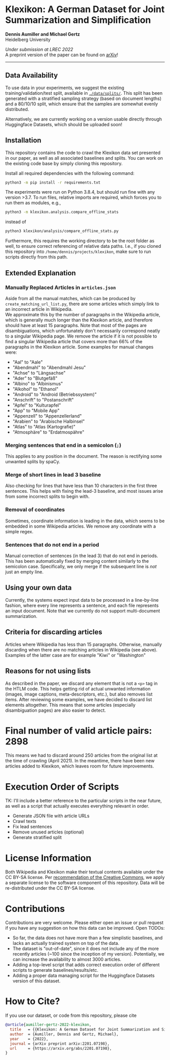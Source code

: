 # Klexikon: A German Dataset for Joint Summarization and Simplification
**Dennis Aumiller and Michael Gertz**  
Heidelberg University  

*Under submission at LREC 2022*  
A preprint version of the paper can be found on [arXiv](https://arxiv.org/abs/2201.07198)!

-------------------------------------------------------------------------------------------
## Data Availability
To use data in your experiments, we suggest the existing training/validation/test split, available in [`./data/splits/`](./data/splits).
This split has been generated with a stratified sampling strategy (based on document lengths) and a 80/10/10 split, which ensure that the samples are somewhat evenly distributed.

Alternatively, we are currently working on a version usable directly through Huggingface Datasets, which should be uploaded soon!


## Installation

This repository contains the code to crawl the Klexikon data set presented in our paper,
as well as all associated baselines and splits.
You can work on the existing code base by simply cloning this repository.

Install all required dependencies with the following command:
```bash
python3 -m pip install -r requirements.txt
```
The experiments were run on Python 3.8.4, but should run fine with any version >3.7.
To run files, relative imports are required, which forces you to run them as modules, e.g.,

```bash
python3 -m klexikon.analysis.compare_offline_stats
```
instead of
```bash
python3 klexikon/analysis/compare_offline_stats.py
```
Furthermore, this requires the working directory to be the root folder as well,
to ensure correct referencing of relative data paths.
I.e., if you cloned this repository into `/home/dennis/projects/klexikon`,
make sure to run scripts directly from this path.

## Extended Explanation
### Manually Replaced Articles in `articles.json`
Aside from all the manual matches, which can be produced by `create_matching_url_list.py`,
there are some articles which simply link to an incorrect article in Wikipedia.  
We approximate this by the number of paragraphs in the Wikipedia article, 
which is generally much longer than the Klexikon article, and therefore should have at least 15 paragraphs.
Note that most of the pages are disambiguations, which unfortunately don't necessarily
correspond neatly to a singular Wikipedia page. We remove the article if it is not possible to find a singular Wikipedia article
that covers more than 66% of the paragraphs in the Klexikon article.
Some examples for manual changes were:

* "Aal" to "Aale"
* "Abendmahl" to "Abendmahl Jesu"
* "Achse" to "Längsachse"
* "Ader" to "Blutgefäß"
* "Albino" to "Albinismus"
* "Alkohol" to "Ethanol"
* "Android" to "Android (Betriebssystem)"
* "Anschrift" to "Postanschrift"
* "Apfel" to "Kulturapfel"
* "App" to "Mobile App"
* "Appenzell" to "Appenzellerland"
* "Arabien" to "Arabische Halbinsel"
* "Atlas" to "Atlas (Kartografie)"
* "Atmosphäre" to "Erdatmospähre"


### Merging sentences that end in a semicolon (`;`)
This applies to any position in the document. The reason is rectifying some unwanted splits by spaCy.

### Merge of short lines in lead 3 baseline
Also checking for lines that have less than 10 characters in the first three sentences.
This helps with fixing the lead-3 baseline, and most issues arise from some incorrect splits to begin with.

### Removal of coordinates
Sometimes, coordinate information is leading in the data, which seems to be embedded in some Wikipedia articles.
We remove any coordinate with a simple regex.

### Sentences that do not end in a period
Manual correction of sentences (in the lead 3) that do not end in periods.
This has been automatically fixed by merging content similarly to the semicolon case.
Specifically, we only merge if the subsequent line is *not* just an empty line.

## Using your own data
Currently, the systems expect input data to be processed in a line-by-line fashion,
where every line represents a sentence, and each file represents an input document.
Note that we currently do not support multi-document summarization.

## Criteria for discarding articles
Articles where Wikipedia has less than 15 paragraphs.
Otherwise, manually discarding when there are no matching articles in Wikipedia (see above).
Examples of the latter case are for example "Kiwi" or "Washington"

## Reasons for not using lists
As described in the paper, we discard any element that is not a `<p>` tag in the HTLM code.
This helps getting rid of actual unwanted information (images, image captions, meta-descriptors, etc.),
but also removes list items. After reviewing some examples, we have decided to discard list elements altogether.
This means that some articles (especially disambiguation pages) are also easier to detect.

# Final number of valid article pairs: 2898
This means we had to discard around 250 articles from the original list at the time of crawling (April 2021).
In the meantime, there have been new articles added to Klexikon, which leaves room for future improvements.

# Execution Order of Scripts
TK: I'll include a better reference to the particular scripts in the near future, as well as a script that actually executes everything relevant in order.

* Generate JSON file with article URLs
* Crawl texts
* Fix lead sentences
* Remove unused articles (optional)
* Generate stratified split

# License Information
Both Wikipedia and Klexikon make their textual contents available under the CC BY-SA license.
Per [recommendation of the Creative Commons](https://creativecommons.org/faq/#can-i-apply-a-creative-commons-license-to-software), we apply a separate license to the software component of this repository.
Data will be re-distributed under the CC BY-SA license.

# Contributions
Contributions are very welcome. Please either open an issue or pull request if you have any suggestion on how this data can be improved.
Open TODOs:

* So far, the data does not have more than a few simplistic baselines, and lacks an actually trained system on top of the data.
* The dataset is "out-of-date", since it does not include any of the more recently articles (~100 since the inception of my version). Potentially, we can increase the availability to almost 3000 articles.
* Adding a top-level script that adds correct execution order of different scripts to generate baselines/results/etc.
* Adding a proper data managing script for the Huggingface Datasets version of this dataset.

# How to Cite?
If you use our dataset, or code from this repository, please cite
```bibtex
@article{aumiller-gertz-2022-klexikon,  
  title   = {{Klexikon: A German Dataset for Joint Summarization and Simplification}},  
  author  = {Aumiller, Dennis and Gertz, Michael},  
  year    = {2022},  
  journal = {arXiv preprint arXiv:2201.07198},  
  url     = {https://arxiv.org/abs/2201.07198},  
}
```

